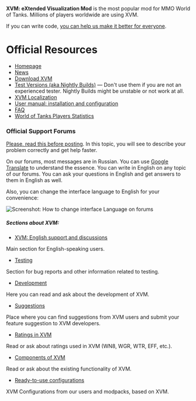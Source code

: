 **XVM: eXtended Visualization Mod** is the most popular mod for MMO World of Tanks.
Millions of players worldwide are using XVM.

If you can write code, [you can help us make it better for everyone](https://docs.gitlab.com/ee/gitlab-basics/add-merge-request.html).

# Official Resources

* [Homepage](https://modxvm.com/en/)
* [News](https://modxvm.com/en/news/)
* [Download XVM](https://modxvm.com/en/download-xvm/)
* [Test Versions (aka Nightly Builds)](https://nightly.modxvm.com/) — Don't use them if you are not an experienced tester. Nightly Builds might be unstable or not work at all.
* [XVM Localization](https://koreanrandom.com/forum/topic/27394-xvm-localization/)
* [User manual: installation and configuration](https://modxvm.com/en/xvm-installation-and-settings/)
* [FAQ](https://modxvm.com/en/faq/)
* [World of Tanks Players Statistics](https://modxvm.com/en/stats/players/top/region)

### Official Support Forums

[Please, read this before posting](https://koreanrandom.com/forum/topic/14300-please-read-before-posting-how-to-describe-your-problem-correctly-and-get-help-faster/). In this topic, you will see to describe your problem correctly and get help faster.

On our forums, most messages are in Russian. You can use [Google Translate](https://translate.google.com/) to understand the essence.
You can write in English on any topic of our forums. You can ask your questions in English and get answers to them in English as well.

Also, you can change the interface language to English for your convenience:

![Screenshot: How to change interface Language on forums](https://modxvm.com/assets/additional/kr.cm_lang_menu.png)

##### Sections about XVM:

* [XVM: English support and discussions](https://koreanrandom.com/forum/forum/57-xvm-english-support-and-discussions/)

Main section for English-speaking users.

* [Testing](
https://koreanrandom.com/forum/forum/75-%D1%82%D0%B5%D1%81%D1%82%D0%B8%D1%80%D0%BE%D0%B2%D0%B0%D0%BD%D0%B8%D0%B5-testing/)

Section for bug reports and other information related to testing.

* [Development](https://koreanrandom.com/forum/forum/56-%D1%80%D0%B0%D0%B7%D1%80%D0%B0%D0%B1%D0%BE%D1%82%D0%BA%D0%B0-development/)

Here you can read and ask about the development of XVM.

* [Suggestions](https://koreanrandom.com/forum/forum/49-%D0%BF%D1%80%D0%B5%D0%B4%D0%BB%D0%BE%D0%B6%D0%B5%D0%BD%D0%B8%D1%8F-suggestions/)

Place where you can find suggestions from XVM users and submit your feature suggestion to XVM developers.

* [Ratings in XVM](https://koreanrandom.com/forum/forum/55-%D1%80%D0%B5%D0%B9%D1%82%D0%B8%D0%BD%D0%B3%D0%B8-%D0%B2-xvm-ratings-in-xvm/)

Read or ask about ratings used in XVM (WN8, WGR, WTR, EFF, etc.).

* [Components of XVM](https://koreanrandom.com/forum/forum/54-%D0%BA%D0%BE%D0%BC%D0%BF%D0%BE%D0%BD%D0%B5%D0%BD%D1%82%D1%8B-xvm-components-of-xvm/)

Read or ask about the existing functionality of XVM.

* [Ready-to-use configurations](https://koreanrandom.com/forum/forum/50-%D0%BA%D0%BE%D0%BD%D1%84%D0%B8%D0%B3%D1%83%D1%80%D0%B0%D1%86%D0%B8%D0%B8-xvm-custom-configurations/)

XVM Configurations from our users and modpacks, based on XVM.
